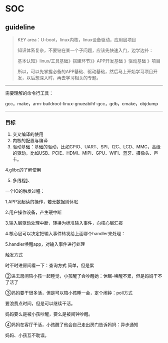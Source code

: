 # SOC



## guideline



> KEY area：U-boot，linux内核，linux设备驱动，应用层项目
>
> 
>
> 知识体系复杂，不要钻在某一个子问题，应该先快速入门，边学边补：
>
> 基本认知》linux/工具基础》搭建环节》》APP开发基础 》驱动基础 》项目
>
> 所以，可以先掌握必备的APP基础、驱动基础，然后马上开始学习项目开发，以后想深入时，再去学习相关的专题。



-------------

需要理解的命令行工具：

gcc，make，arm-buildroot-linux-gnueabihf-gcc，gdb，cmake，objdump

------------



### 目标

1. 交叉编译的使用 
2. 内核的配置与编译
3. 驱动基础：基础的驱动，比如GPIO、UART、SPI、I2C、LCD、MMC，高级的驱动，比如USB、PCIE、HDMI、MIPI、GPU、WIFI、蓝牙、摄像头、声卡。

  4.glibc的了解使用

5. 多线程】、





一个IO的触发过程：

1.APP发起读的操作，若无数据则休眠

2.用户操作设备，产生硬中断

3.输入层驱动处理中断，转换为标准输入事件，向核心层汇报

4.核心层可以决定把输入事件转发给上面哪个handler来处理：

5.handler唤醒app，对输入事件进行处理



触发方式

时不时进房间看一下：查询方式   简单，但是累

②进去房间陪小孩一起睡觉，小孩醒了会吵醒她：休眠-唤醒不累，但是妈妈干不了活了

③妈妈要干很多活，但是可以陪小孩睡一会，定个闹钟：poll方式

要浪费点时间，但是可以继续干活。

妈妈要么是被小孩吵醒，要么是被闹钟吵醒。

④妈妈在客厅干活，小孩醒了他会自己走出房门告诉妈妈：异步通知

妈妈、小孩互不耽误。